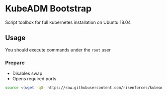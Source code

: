# KubeADM Bootstrap

Script toolbox for full kubernetes installation on Ubuntu 18.04

## Usage

You should execute commands under the `root` user

### Prepare

- Disables swap
- Opens required ports

```sh
source <(wget -qO- https://raw.githubusercontent.com/risenforces/kubeadm-bootstrap/main/prepare.sh)
```